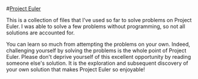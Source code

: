 #[Project Euler](http://projecteuler.net/about)

This is a collection of files that I've used so far to solve
problems on Project Euler.  I was able to solve a few problems
without programming, so not all solutions are accounted for.

You can learn so much from attempting the problems on your own.
Indeed, challenging yourself by solving the problems is the
whole point of Project Euler.  Please don't deprive yourself of
this excellent opportunity by reading someone else's solution.
It is the exploration and subsequent discovery of your own 
solution that makes Project Euler so enjoyable!
